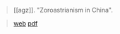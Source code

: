 > [[agz]]. "Zoroastrianism in China". 

> [web](https://authenticgathazoroastrianism.org/2021/04/27/zoroastrianism-in-china/)
> [pdf](agz2021-04-27.pdf)